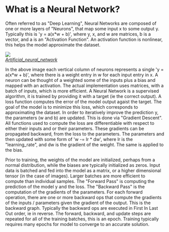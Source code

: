 # What is a Neural Network?

Often referred to as "Deep Learning", Neural Networks are composed of one or more layers of "Neurons", that map some input x to some output y. Typically this is 'y = a(x*w + b)', where y, x, and w are matrices, b is a vector, and a is an "Activation Function". An activation function is nonlinear, this helps the model approximate the dataset. 

![](https://upload.wikimedia.org/wikipedia/commons/thumb/4/46/Colored_neural_network.svg/300px-Colored_neural_network.svg.png?raw=true)\
*[Artificial_neural_network](https://commons.wikimedia.org/wiki/File:Artificial_neural_network.svg)*

In the above image each vertical column of neurons represents a single 'y = a(x*w + b)', where there is a weight entry in w for each input entry in x. A neuron can be thought of a weighted some of the inputs plus a bias and mapped with an activation. The actual implementation uses matrices, with a batch of inputs, which is more efficient. A Neural Network is a supervised algorithm, it is trained by providing it with a target (ie the correct output). A loss function computes the error of the model output agaist the target. The goal of the model is to minimize this loss, which corresponds to approximating the dataset. In order to iteratively improve the prediction y, the parameters (w and b) are updated. This is done via "Gradient Descent". All functions used to compute the loss are differentiable with respect to either their inputs and or their parameters. These gradients can be propagated backward, from the loss to the parameters. The parameters and then updated with some form of 'w -= lr * dw', where lr is the "learning_rate", and dw is the gradient of the weight. The same is applied to the bias. 

Prior to training, the weights of the model are initialized, perhaps from a normal distribution, while the biases are typically initialized as zeros. Input data is batched and fed into the model as a matrix, or a higher dimensional tensor (in the case of images). Larger batches are more efficient to compute than individual samples. The "Forward Pass" is computing the prediction of the model y and the loss. The "Backward Pass" is the computation of the gradients of the parameters. For each forward operation, there are one or more backward ops that compute the gradients of the inputs / parameters given the gradient of the output. This is the backward graph. Typically the backward ops are executed in First In Last Out order, ie in reverse. The forward, backward, and update steps are repeated for all of the training batches, this is an epoch. Training typically requires many epochs for model to converge to an accurate solution. 




